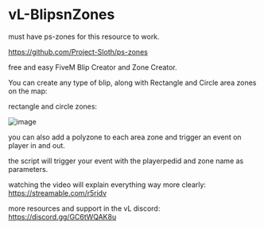 # vL-BlipsnZones

must have ps-zones for this resource to work.

https://github.com/Project-Sloth/ps-zones

free and easy FiveM Blip Creator and Zone Creator.

You can create any type of blip, along with Rectangle and Circle area zones on the map:

rectangle and circle zones:

![image](https://github.com/VESTALLICA/vL-blipcreator/assets/147888622/6d55ad82-e809-4128-923d-a3a6153e8290)

you can also add a polyzone to each area zone and trigger an event on player in and out. 

the script will trigger your event with the playerpedid and zone name as parameters.

watching the video will explain everything way more clearly: https://streamable.com/r5ridv

more resources and support in the vL discord: https://discord.gg/GC6tWQAK8u
